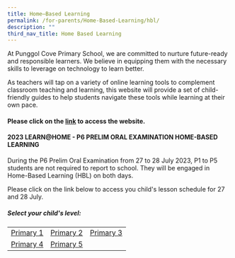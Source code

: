```yaml
---
title: Home–Based Learning
permalink: /for-parents/Home-Based-Learning/hbl/
description: ""
third_nav_title: Home Based Learning
---
```

At Punggol Cove Primary School, we are committed to nurture&nbsp;future-ready and responsible learners. We&nbsp;believe in equipping them with the necessary skills to leverage on technology to learn better.  

As teachers will tap on a variety of&nbsp;online learning tools to complement classroom teaching and learning, this website will provide a set of child-friendly guides to help students navigate these tools while learning at their own pace.

<h4>Please click on the <a href="https://sites.google.com/moe.edu.sg/pcps-techforlearning/home" target="_blank">link</a> to access the website.</h4>

<h4> 2023 LEARN@HOME - P6 PRELIM ORAL EXAMINATION HOME-BASED LEARNING</h4>

During the P6 Prelim Oral Examination from 27 to 28 July 2023, P1 to P5 students are not required to report to school. They will be engaged in Home-Based Learning (HBL) on both days.

Please click on the link below to access you child's lesson schedule for 27 and 28 July.

<h5>Select your child's level:</h5>

<table>
	<tbody><tr>
		<td><a target="_blank" href="/for-parents/home-based-learning/p1">Primary 1</a></td>
		<td><a target="_blank" href="/for-parents/home-based-learning/p2/">Primary 2</a></td>
		<td><a target="_blank" href="/for-parents/home-based-learning/p3/">Primary 3</a></td>
	</tr> 
		<tr>
		<td><a target="_blank" href="/for-parents/home-based-learning/p4/">Primary 4</a></td>
		<td><a target="_blank" href="/for-parents/home-based-learning/p5/">Primary 5</a></td>
	</tr> 
</tbody></table>